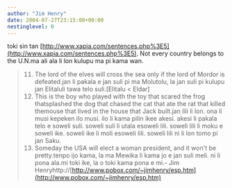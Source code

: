 ```yaml
---
author: "Jim Henry"
date: 2004-07-27T23:15:00+00:00
nestinglevel: 0
---
```

toki sin tan [http://www.xapia.com/sentences.php%3E5](http://www.xapia.com/sentences.php%3E5). Not every country belongs to the U.N.ma ali ala li lon kulupu ma pi kama wan.
>11. The lord of the elves will cross the sea only if the lord of Mordor is defeated.jan li pakala e jan suli pi ma Molutolu, la jan suli pi kulupu jan Elitaluli tawa telo suli.\[Elitalu < Eldar\]
>16. This is the boy who played with the toy that scared the frog thatsplashed the dog that chased the cat that ate the rat that killed themouse that lived in the house that Jack built.jan lili li lon. ona li musi kepeken ilo musi. ilo li kama pilin ikee akesi. akesi li pakala telo e soweli suli. soweli suli li utala esoweli lili. soweli lili li moku e soweli ike. soweli ike li moli esoweli lili. soweli lili ni li lon tomo pi jan Saku.
> 19. Someday the USA will elect a woman president, and it won't be pretty.tenpo ijo kama, la ma Mewika li kama jo e jan suli meli. ni li pona ala.mi toki ike, la o toki kama pona e mi.- Jim Henryhttp://[http://www.pobox.com/~jimhenry/esp.htm](http://www.pobox.com/~jimhenry/esp.htm)